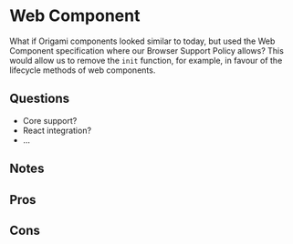 # Web Component

What if Origami components looked similar to today, but used the Web Component specification where our Browser Support Policy allows? This would allow us to remove the `init` function, for example, in favour of the lifecycle methods of web components.

## Questions

- Core support?
- React integration?
- ...

## Notes

## Pros

## Cons
